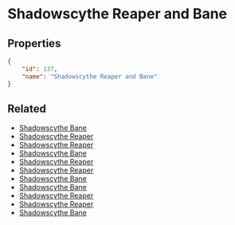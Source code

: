 # Shadowscythe Reaper and Bane

<no description available>

## Properties

```json
{
    "id": 137,
    "name": "Shadowscythe Reaper and Bane"
}
```

## Related

- [Shadowscythe Bane](../items/18204-shadowscythe-bane.md)
- [Shadowscythe Reaper](../items/18205-shadowscythe-reaper.md)
- [Shadowscythe Reaper](../items/9336-shadowscythe-reaper.md)
- [Shadowscythe Bane](../items/9330-shadowscythe-bane.md)
- [Shadowscythe Reaper](../items/9335-shadowscythe-reaper.md)
- [Shadowscythe Reaper](../items/9334-shadowscythe-reaper.md)
- [Shadowscythe Bane](../items/9329-shadowscythe-bane.md)
- [Shadowscythe Bane](../items/9328-shadowscythe-bane.md)
- [Shadowscythe Reaper](../items/9333-shadowscythe-reaper.md)
- [Shadowscythe Reaper](../items/9332-shadowscythe-reaper.md)
- [Shadowscythe Bane](../items/9327-shadowscythe-bane.md)

